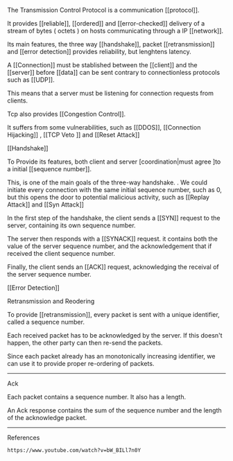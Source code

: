 The Transmission Control Protocol is a communication [[protocol]].

It provides [[reliable]], [[ordered]] and [[error-checked]] delivery of a stream of bytes ( octets ) on hosts communicating through a IP [[network]].

Its main features, the three way [[handshake]], packet [[retransmission]] and [[error detection]] provides reliability, but lenghtens latency.

A [[Connection]] must be stablished between the [[client]] and the [[server]] before [[data]] can be sent contrary to connectionless protocols such as [[UDP]].

This means that a server must be listening for connection requests from clients.

Tcp also provides [[Congestion Control]].

It suffers from some vulnerabilities, such as [[DDOS]], [[Connection Hijacking]] , [[TCP Veto ]] and [[Reset Attack]]

[[Handshake]]

To Provide its features, both client and server [coordination|must agree ]to a initial [[sequence number]].

This, is one of the main goals of the three-way handshake.
    . We could initiate every connection with the same initial sequence number, such as 0, but this opens the door to potential malicious activity, such as [[Replay Attack]] and [[Syn Attack]]

In the first step of the handshake, the client sends a [[SYN]] request to the server, containing its own sequence number.

The server then responds with a [[SYNACK]] request. it contains both the value of the server sequence number, and the acknowledgement that if received the client sequence number.

Finally, the client sends an [[ACK]] request, acknowledging the receival of the server sequence number.

[[Error Detection]]

Retransmission and Reodering

To provide [[retransmission]], every packet is sent with a unique identifier, called a sequence number.  

Each received packet has to be acknowledged by the server. If this doesn't happen, the other party can then re-send the packets.

Since each packet already has an monotonically increasing identifier, we can use it to provide proper re-ordering of packets.

___
Ack

Each packet contains a sequence number.
It also has a length.

An Ack response contains the sum of the sequence number and the length of the acknowledge packet.

___
References

    https://www.youtube.com/watch?v=bW_BILl7n0Y
